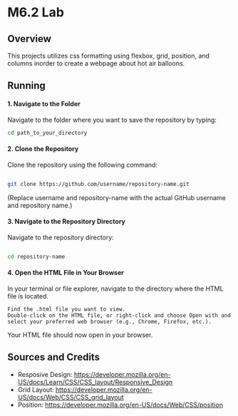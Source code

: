 # M6.2 Lab 

## Overview
This projects utilizes css formatting using flexbox, grid, position, and columns inorder to create 
a webpage about hot air balloons.

## Running
#### 1. Navigate to the Folder
Navigate to the folder where you want to save the repository by typing:

```bash
cd path_to_your_directory
```
#### 2. Clone the Repository

Clone the repository using the following command:

```bash

git clone https://github.com/username/repository-name.git
```
(Replace username and repository-name with the actual GitHub username and repository name.)

#### 3. Navigate to the Repository Directory

Navigate to the repository directory:

```bash

cd repository-name
```
#### 4. Open the HTML File in Your Browser

In your terminal or file explorer, navigate to the directory where the HTML file is located.

    Find the .html file you want to view.
    Double-click on the HTML file, or right-click and choose Open with and select your preferred web browser (e.g., Chrome, Firefox, etc.).

Your HTML file should now open in your browser.


## Sources and Credits

- Resposive Design: https://developer.mozilla.org/en-US/docs/Learn/CSS/CSS_layout/Responsive_Design
- Grid Layout: https://developer.mozilla.org/en-US/docs/Web/CSS/CSS_grid_layout
- Position: https://developer.mozilla.org/en-US/docs/Web/CSS/position
